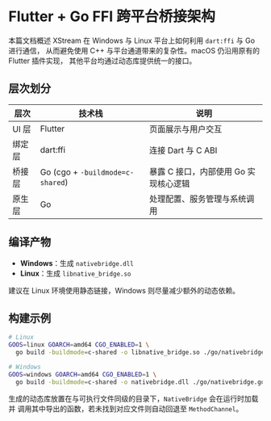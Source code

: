 # Flutter + Go FFI 跨平台桥接架构

本篇文档概述 XStream 在 Windows 与 Linux 平台上如何利用 `dart:ffi` 与 Go 进行通信，
从而避免使用 C++ 与平台通道带来的复杂性。macOS 仍沿用原有的 Flutter 插件实现，
其他平台均通过动态库提供统一的接口。

## 层次划分

| 层次     | 技术栈                            | 说明                                     |
|----------|-----------------------------------|------------------------------------------|
| UI 层    | Flutter                           | 页面展示与用户交互                       |
| 绑定层   | dart:ffi                          | 连接 Dart 与 C ABI                       |
| 桥接层   | Go (cgo + `-buildmode=c-shared`)  | 暴露 C 接口，内部使用 Go 实现核心逻辑     |
| 原生层   | Go                                | 处理配置、服务管理与系统调用             |

## 编译产物

- **Windows**：生成 `nativebridge.dll`
- **Linux**：生成 `libnative_bridge.so`

建议在 Linux 环境使用静态链接，Windows 则尽量减少额外的动态依赖。

## 构建示例

```bash
# Linux
GOOS=linux GOARCH=amd64 CGO_ENABLED=1 \
  go build -buildmode=c-shared -o libnative_bridge.so ./go/nativebridge.go

# Windows
GOOS=windows GOARCH=amd64 CGO_ENABLED=1 \
  go build -buildmode=c-shared -o nativebridge.dll ./go/nativebridge.go
```

生成的动态库放置在与可执行文件同级的目录下，`NativeBridge` 会在运行时加载并
调用其中导出的函数，若未找到对应文件则自动回退至 `MethodChannel`。
